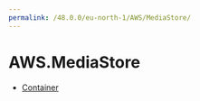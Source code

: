```yaml
---
permalink: /48.0.0/eu-north-1/AWS/MediaStore/
---
```


# AWS.MediaStore



* [Container](Container.md)